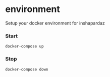 # environment
Setup your docker environment for inshapardaz

### Start
`docker-compose up`

### Stop
`docker-compose down`
